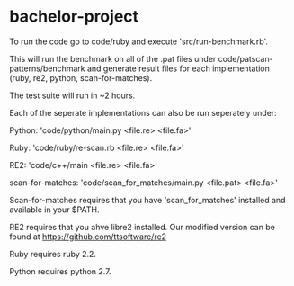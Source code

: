# bachelor-project
To run the code go to code/ruby and execute 'src/run-benchmark.rb'.

This will run the benchmark on all of the .pat files under code/patscan-patterns/benchmark
and generate result files for each implementation (ruby, re2, python, scan-for-matches).

The test suite will run in ~2 hours.

Each of the seperate implementations can also be run seperately under:

Python: 'code/python/main.py <file.re> <file.fa>'

Ruby: 'code/ruby/re-scan.rb <file.re> <file.fa>'

RE2: 'code/c++/main \<file.re\> \<file.fa\>'

scan-for-matches: 'code/scan_for_matches/main.py <file.pat> <file.fa>'

Scan-for-matches requires that you have 'scan_for_matches' installed and available in your $PATH.

RE2 requires that you ahve libre2 installed. Our modified version can be found at https://github.com/ttsoftware/re2

Ruby requires ruby 2.2.

Python requires python 2.7.
